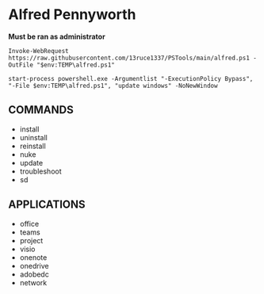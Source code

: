 # Alfred Pennyworth
**Must be ran as administrator**
```
Invoke-WebRequest https://raw.githubusercontent.com/13ruce1337/PSTools/main/alfred.ps1 -OutFile "$env:TEMP\alfred.ps1"
```
```
start-process powershell.exe -Argumentlist "-ExecutionPolicy Bypass", "-File $env:TEMP\alfred.ps1", "update windows" -NoNewWindow
```

## COMMANDS
- install
- uninstall
- reinstall
- nuke
- update
- troubleshoot
- sd
## APPLICATIONS
- office
- teams
- project
- visio
- onenote
- onedrive
- adobedc
- network
